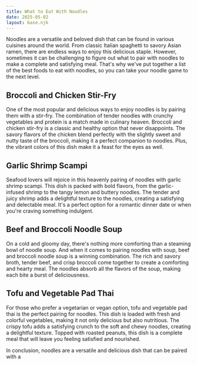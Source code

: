 ```yaml
---
title: What to Eat With Noodles
date: 2025-05-02
layout: base.njk
---
```


Noodles are a versatile and beloved dish that can be found in various cuisines around the world. From classic Italian spaghetti to savory Asian ramen, there are endless ways to enjoy this delicious staple. However, sometimes it can be challenging to figure out what to pair with noodles to make a complete and satisfying meal. That's why we've put together a list of the best foods to eat with noodles, so you can take your noodle game to the next level.

## Broccoli and Chicken Stir-Fry

One of the most popular and delicious ways to enjoy noodles is by pairing them with a stir-fry. The combination of tender noodles with crunchy vegetables and protein is a match made in culinary heaven. Broccoli and chicken stir-fry is a classic and healthy option that never disappoints. The savory flavors of the chicken blend perfectly with the slightly sweet and nutty taste of the broccoli, making it a perfect companion to noodles. Plus, the vibrant colors of this dish make it a feast for the eyes as well.

## Garlic Shrimp Scampi

Seafood lovers will rejoice in this heavenly pairing of noodles with garlic shrimp scampi. This dish is packed with bold flavors, from the garlic-infused shrimp to the tangy lemon and buttery noodles. The tender and juicy shrimp adds a delightful texture to the noodles, creating a satisfying and delectable meal. It's a perfect option for a romantic dinner date or when you're craving something indulgent.

## Beef and Broccoli Noodle Soup

On a cold and gloomy day, there's nothing more comforting than a steaming bowl of noodle soup. And when it comes to pairing noodles with soup, beef and broccoli noodle soup is a winning combination. The rich and savory broth, tender beef, and crisp broccoli come together to create a comforting and hearty meal. The noodles absorb all the flavors of the soup, making each bite a burst of deliciousness.

## Tofu and Vegetable Pad Thai

For those who prefer a vegetarian or vegan option, tofu and vegetable pad thai is the perfect pairing for noodles. This dish is loaded with fresh and colorful vegetables, making it not only delicious but also nutritious. The crispy tofu adds a satisfying crunch to the soft and chewy noodles, creating a delightful texture. Topped with roasted peanuts, this dish is a complete meal that will leave you feeling satisfied and nourished.

In conclusion, noodles are a versatile and delicious dish that can be paired with a